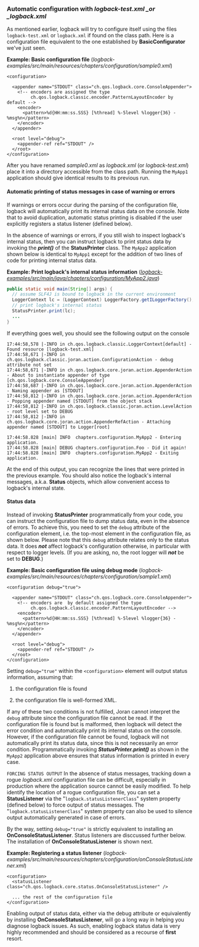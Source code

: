 ### Automatic configuration with _logback-test.xml \_or \_logback.xml_

As mentioned earlier, logback will try to configure itself using the files `logback-test.xml` or `logback.xml` if found on the class path. Here is a configuration file equivalent to the one established by **BasicConfigurator** we've just seen.

**Example: Basic configuration file** \(_logback-examples/src/main/resources/chapters/configuration/sample0.xml_\)

```
<configuration>

  <appender name="STDOUT" class="ch.qos.logback.core.ConsoleAppender">
    <!-- encoders are assigned the type
         ch.qos.logback.classic.encoder.PatternLayoutEncoder by default -->
    <encoder>
      <pattern>%d{HH:mm:ss.SSS} [%thread] %-5level %logger{36} - %msg%n</pattern>
    </encoder>
  </appender>

  <root level="debug">
    <appender-ref ref="STDOUT" />
  </root>
</configuration>
```

After you have renamed _sample0.xml_ as _logback.xml_ \(or _logback-test.xml_\) place it into a directory accessible from the class path. Running the `MyApp1` application should give identical results to its previous run.

#### Automatic printing of status messages in case of warning or errors

If warnings or errors occur during the parsing of the configuration file, logback will automatically print its internal status data on the console. Note that to avoid duplication, automatic status printing is disabled if the user explicitly registers a status listener \(defined below\).

In the absence of warnings or errors, if you still wish to inspect logback's internal status, then you can instruct logback to print status data by invoking the _**print\(\)**_ of the **StatusPrinter** class. The `MyApp2` application shown below is identical to `MyApp1` except for the addition of two lines of code for printing internal status data.

**Example: Print logback's internal status information** \([_logback-examples/src/main/java/chapters/configuration/MyApp2.java_](https://logback.qos.ch/xref/chapters/configuration/MyApp2.html)\)

```java
public static void main(String[] args) {
  // assume SLF4J is bound to logback in the current environment
  LoggerContext lc = (LoggerContext) LoggerFactory.getILoggerFactory();
  // print logback's internal status
  StatusPrinter.print(lc);
  ...
}
```

If everything goes well, you should see the following output on the console

```
17:44:58,578 |-INFO in ch.qos.logback.classic.LoggerContext[default] - Found resource [logback-test.xml]
17:44:58,671 |-INFO in ch.qos.logback.classic.joran.action.ConfigurationAction - debug attribute not set
17:44:58,671 |-INFO in ch.qos.logback.core.joran.action.AppenderAction - About to instantiate appender of type [ch.qos.logback.core.ConsoleAppender]
17:44:58,687 |-INFO in ch.qos.logback.core.joran.action.AppenderAction - Naming appender as [STDOUT]
17:44:58,812 |-INFO in ch.qos.logback.core.joran.action.AppenderAction - Popping appender named [STDOUT] from the object stack
17:44:58,812 |-INFO in ch.qos.logback.classic.joran.action.LevelAction - root level set to DEBUG
17:44:58,812 |-INFO in ch.qos.logback.core.joran.action.AppenderRefAction - Attaching appender named [STDOUT] to Logger[root]

17:44:58.828 [main] INFO  chapters.configuration.MyApp2 - Entering application.
17:44:58.828 [main] DEBUG chapters.configuration.Foo - Did it again!
17:44:58.828 [main] INFO  chapters.configuration.MyApp2 - Exiting application.
```

At the end of this output, you can recognize the lines that were printed in the previous example. You should also notice the logback's internal messages, a.k.a. **Status** objects, which allow convenient access to logback's internal state.

#### Status data

Instead of invoking **StatusPrinter** programmatically from your code, you can instruct the configuration file to dump status data, even in the absence of errors. To achieve this, you need to set the `debug` attribute of the configuration element, i.e. the top-most element in the configuration file, as shown below. Please note that this `debug` attribute relates only to the status data. It does _**not**_ affect logback's configuration otherwise, in particular with respect to logger levels. \(If you are asking, no, the root logger will _**not**_ be set to **DEBUG**.\)

**Example: Basic configuration file using debug mode** \(_logback-examples/src/main/resources/chapters/configuration/sample1.xml_\)

```
<configuration debug="true"> 

  <appender name="STDOUT" class="ch.qos.logback.core.ConsoleAppender"> 
    <!-- encoders are  by default assigned the type
         ch.qos.logback.classic.encoder.PatternLayoutEncoder -->
    <encoder>
      <pattern>%d{HH:mm:ss.SSS} [%thread] %-5level %logger{36} - %msg%n</pattern>
    </encoder>
  </appender>

  <root level="debug">
    <appender-ref ref="STDOUT" />
  </root>
</configuration>
```

Setting `debug="true"` within the `<configuration>` element will output status information, assuming that:

1. the configuration file is found

2. the configuration file is well-formed XML.

If any of these two conditions is not fulfilled, Joran cannot interpret the `debug` attribute since the configuration file cannot be read. If the configuration file is found but is malformed, then logback will detect the error condition and automatically print its internal status on the console. However, if the configuration file cannot be found, logback will not automatically print its status data, since this is not necessarily an error condition. Programmatically invoking _**StatusPrinter.print\(\)**_ as shown in the `MyApp2` application above ensures that status information is printed in every case.

`FORCING STATUS OUTPUT` In the absence of status messages, tracking down a rogue _logback.xml_ configuration file can be difficult, especially in production where the application source cannot be easily modified. To help identify the location of a rogue configuration file, you can set a **StatusListener** via the "`logback.statusListenerClass`" system property \(defined below\) to force output of status messages. The "`logback.statusListenerClass`" system property can also be used to silence output automatically generated in case of errors.

By the way, setting `debug="true"` is strictly equivalent to installing an **OnConsoleStatusListener**. Status listeners are disccussed further below. The installation of **OnConsoleStatusListener** is shown next.

**Example: Registering a status listener** \(_logback-examples/src/main/resources/chapters/configuration/onConsoleStatusListener.xml_\)

```
<configuration>
  <statusListener class="ch.qos.logback.core.status.OnConsoleStatusListener" />  

  ... the rest of the configuration file  
</configuration>
```

Enabling output of status data, either via the debug attribute or equivalently by installing **OnConsoleStatusListener**, will go a long way in helping you diagnose logback issues. As such, enabling logback status data is very highly recommended and should be considered as a recourse of **first** resort.


